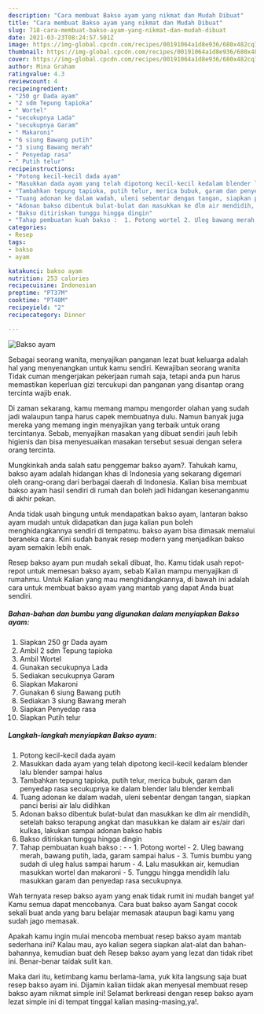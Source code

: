 ```yaml
---
description: "Cara membuat Bakso ayam yang nikmat dan Mudah Dibuat"
title: "Cara membuat Bakso ayam yang nikmat dan Mudah Dibuat"
slug: 718-cara-membuat-bakso-ayam-yang-nikmat-dan-mudah-dibuat
date: 2021-03-23T08:24:57.501Z
image: https://img-global.cpcdn.com/recipes/00191064a1d8e936/680x482cq70/bakso-ayam-foto-resep-utama.jpg
thumbnail: https://img-global.cpcdn.com/recipes/00191064a1d8e936/680x482cq70/bakso-ayam-foto-resep-utama.jpg
cover: https://img-global.cpcdn.com/recipes/00191064a1d8e936/680x482cq70/bakso-ayam-foto-resep-utama.jpg
author: Mina Graham
ratingvalue: 4.3
reviewcount: 4
recipeingredient:
- "250 gr Dada ayam"
- "2 sdm Tepung tapioka"
- " Wortel"
- "secukupnya Lada"
- "secukupnya Garam"
- " Makaroni"
- "6 siung Bawang putih"
- "3 siung Bawang merah"
- " Penyedap rasa"
- " Putih telur"
recipeinstructions:
- "Potong kecil-kecil dada ayam"
- "Masukkan dada ayam yang telah dipotong kecil-kecil kedalam blender lalu blender sampai halus"
- "Tambahkan tepung tapioka, putih telur, merica bubuk, garam dan penyedap rasa secukupnya ke dalam blender lalu blender kembali"
- "Tuang adonan ke dalam wadah, uleni sebentar dengan tangan, siapkan panci berisi air lalu didihkan"
- "Adonan bakso dibentuk bulat-bulat dan masukkan ke dlm air mendidih, setelah bakso terapung angkat dan masukkan ke dalam air es/air dari kulkas, lakukan sampai adonan bakso habis"
- "Bakso ditiriskan tunggu hingga dingin"
- "Tahap pembuatan kuah bakso :  1. Potong wortel 2. Uleg bawang merah, bawang putih, lada, garam sampai halus 3. Tumis bumbu yang sudah di uleg halus sampai harum 4. Lalu masukkan air, kemudian masukkan wortel dan makaroni 5. Tunggu hingga mendidih lalu masukkan garam dan penyedap rasa secukupnya."
categories:
- Resep
tags:
- bakso
- ayam

katakunci: bakso ayam 
nutrition: 253 calories
recipecuisine: Indonesian
preptime: "PT37M"
cooktime: "PT48M"
recipeyield: "2"
recipecategory: Dinner

---
```



![Bakso ayam](https://img-global.cpcdn.com/recipes/00191064a1d8e936/680x482cq70/bakso-ayam-foto-resep-utama.jpg)

Sebagai seorang wanita, menyajikan panganan lezat buat keluarga adalah hal yang menyenangkan untuk kamu sendiri. Kewajiban seorang  wanita Tidak cuman mengerjakan pekerjaan rumah saja, tetapi anda pun harus memastikan keperluan gizi tercukupi dan panganan yang disantap orang tercinta wajib enak.

Di zaman  sekarang, kamu memang mampu mengorder olahan yang sudah jadi walaupun tanpa harus capek membuatnya dulu. Namun banyak juga mereka yang memang ingin menyajikan yang terbaik untuk orang tercintanya. Sebab, menyajikan masakan yang dibuat sendiri jauh lebih higienis dan bisa menyesuaikan masakan tersebut sesuai dengan selera orang tercinta. 



Mungkinkah anda salah satu penggemar bakso ayam?. Tahukah kamu, bakso ayam adalah hidangan khas di Indonesia yang sekarang digemari oleh orang-orang dari berbagai daerah di Indonesia. Kalian bisa membuat bakso ayam hasil sendiri di rumah dan boleh jadi hidangan kesenanganmu di akhir pekan.

Anda tidak usah bingung untuk mendapatkan bakso ayam, lantaran bakso ayam mudah untuk didapatkan dan juga kalian pun boleh menghidangkannya sendiri di tempatmu. bakso ayam bisa dimasak memalui beraneka cara. Kini sudah banyak resep modern yang menjadikan bakso ayam semakin lebih enak.

Resep bakso ayam pun mudah sekali dibuat, lho. Kamu tidak usah repot-repot untuk memesan bakso ayam, sebab Kalian mampu menyajikan di rumahmu. Untuk Kalian yang mau menghidangkannya, di bawah ini adalah cara untuk membuat bakso ayam yang mantab yang dapat Anda buat sendiri.

<!--inarticleads1-->

##### Bahan-bahan dan bumbu yang digunakan dalam menyiapkan Bakso ayam:

1. Siapkan 250 gr Dada ayam
1. Ambil 2 sdm Tepung tapioka
1. Ambil  Wortel
1. Gunakan secukupnya Lada
1. Sediakan secukupnya Garam
1. Siapkan  Makaroni
1. Gunakan 6 siung Bawang putih
1. Sediakan 3 siung Bawang merah
1. Siapkan  Penyedap rasa
1. Siapkan  Putih telur




<!--inarticleads2-->

##### Langkah-langkah menyiapkan Bakso ayam:

1. Potong kecil-kecil dada ayam
1. Masukkan dada ayam yang telah dipotong kecil-kecil kedalam blender lalu blender sampai halus
1. Tambahkan tepung tapioka, putih telur, merica bubuk, garam dan penyedap rasa secukupnya ke dalam blender lalu blender kembali
1. Tuang adonan ke dalam wadah, uleni sebentar dengan tangan, siapkan panci berisi air lalu didihkan
1. Adonan bakso dibentuk bulat-bulat dan masukkan ke dlm air mendidih, setelah bakso terapung angkat dan masukkan ke dalam air es/air dari kulkas, lakukan sampai adonan bakso habis
1. Bakso ditiriskan tunggu hingga dingin
1. Tahap pembuatan kuah bakso : -  - 1. Potong wortel - 2. Uleg bawang merah, bawang putih, lada, garam sampai halus - 3. Tumis bumbu yang sudah di uleg halus sampai harum - 4. Lalu masukkan air, kemudian masukkan wortel dan makaroni - 5. Tunggu hingga mendidih lalu masukkan garam dan penyedap rasa secukupnya.




Wah ternyata resep bakso ayam yang enak tidak rumit ini mudah banget ya! Kamu semua dapat mencobanya. Cara buat bakso ayam Sangat cocok sekali buat anda yang baru belajar memasak ataupun bagi kamu yang sudah jago memasak.

Apakah kamu ingin mulai mencoba membuat resep bakso ayam mantab sederhana ini? Kalau mau, ayo kalian segera siapkan alat-alat dan bahan-bahannya, kemudian buat deh Resep bakso ayam yang lezat dan tidak ribet ini. Benar-benar taidak sulit kan. 

Maka dari itu, ketimbang kamu berlama-lama, yuk kita langsung saja buat resep bakso ayam ini. Dijamin kalian tiidak akan menyesal membuat resep bakso ayam nikmat simple ini! Selamat berkreasi dengan resep bakso ayam lezat simple ini di tempat tinggal kalian masing-masing,ya!.

